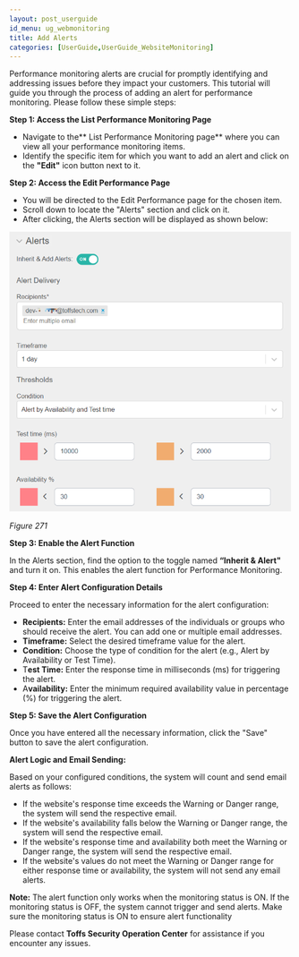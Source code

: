 ```yaml
---
layout: post_userguide
id_menu: ug_webmonitoring
title: Add Alerts
categories: [UserGuide,UserGuide_WebsiteMonitoring]
---
```


Performance monitoring alerts are crucial for promptly identifying and addressing issues before they impact your customers. This tutorial will guide you through the process of adding an alert for performance monitoring. Please follow these simple steps:

**Step 1: Access the List Performance Monitoring Page**

- Navigate to the** List Performance Monitoring page** where you can view all your performance monitoring items.
- Identify the specific item for which you want to add an alert and click on the **"Edit"** icon button next to it.

**Step 2: Access the Edit Performance Page**

- You will be directed to the Edit Performance page for the chosen item.
- Scroll down to locate the "Alerts" section and click on it.
- After clicking, the Alerts section will be displayed as shown below:

![800](/public/assets/images/userguide/monitoring/271.png)

*Figure 271*

**Step 3: Enable the Alert Function**

In the Alerts section, find the option to the toggle named **“Inherit & Alert"** and turn it on. This enables the alert function for Performance Monitoring.

**Step 4: Enter Alert Configuration Details**

Proceed to enter the necessary information for the alert configuration:

- **Recipients:** Enter the email addresses of the individuals or groups who should receive the alert. You can add one or multiple email addresses.
- **Timeframe:** Select the desired timeframe value for the alert.
- **Condition:** Choose the type of condition for the alert (e.g., Alert by Availability or Test Time).
- T**est Time:** Enter the response time in milliseconds (ms) for triggering the alert.
- A**vailability:** Enter the minimum required availability value in percentage (%) for triggering the alert.

**Step 5: Save the Alert Configuration**

Once you have entered all the necessary information, click the "Save" button to save the alert configuration.

**Alert Logic and Email Sending:**

Based on your configured conditions, the system will count and send email alerts as follows:

- If the website's response time exceeds the Warning or Danger range, the system will send the respective email.
- If the website's availability falls below the Warning or Danger range, the system will send the respective email.
- If the website's response time and availability both meet the Warning or Danger range, the system will send the respective email.
- If the website's values do not meet the Warning or Danger range for either response time or availability, the system will not send any email alerts.

**Note:**
The alert function only works when the monitoring status is ON. If the monitoring status is OFF, the system cannot trigger and send alerts. Make sure the monitoring status is ON to ensure alert functionality


Please contact **Toffs Security Operation Center** for assistance if you encounter any issues.
